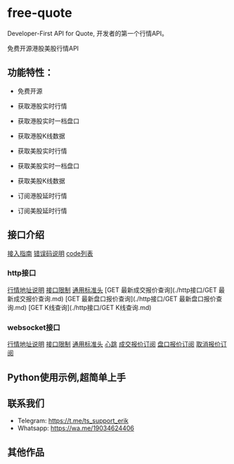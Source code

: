 # free-quote

Developer-First API for Quote, 开发者的第一个行情API。

免费开源港股美股行情API

## 功能特性：

- 免费开源

- 获取港股实时行情

- 获取港股实时一档盘口

- 获取港股K线数据

- 获取美股实时行情

- 获取美股实时一档盘口

- 获取美股K线数据

- 订阅港股延时行情

- 订阅美股延时行情

  

## 接口介绍
[接入指南](./接入指南.md)
[错误码说明](./错误码说明.md)
[code列表](./code列表.md)

### http接口
[行情地址说明](./http接口/行情地址说明.md)
[接口限制](./http接口/接口限制.md)
[通用标准头](./http接口/通用标准头.md)
[GET 最新成交报价查询](./http接口/GET 最新成交报价查询.md)
[GET 最新盘口报价查询](./http接口/GET 最新盘口报价查询.md)
[GET K线查询](./http接口/GET K线查询.md)

### websocket接口
[行情地址说明](./websocket接口/行情地址说明.md)
[接口限制](./websocket接口/接口限制.md)
[通用标准头](./websocket接口/通用标准头.md)
[心跳](./websocket接口/心跳.md)
[成交报价订阅](./websocket接口/成交报价订阅.md)
[盘口报价订阅](./websocket接口/盘口报价订阅.md)
[取消报价订阅](./websocket接口/取消报价订阅.md)



## Python使用示例,超简单上手





## 联系我们

- Telegram: https://t.me/ts_support_erik
- Whatsapp: https://wa.me/19034624406

## 其他作品

